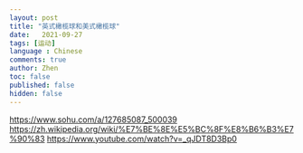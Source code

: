 ```yaml
---
layout: post
title: "英式橄榄球和美式橄榄球"
date:   2021-09-27
tags: [运动]
language : Chinese
comments: true
author: Zhen
toc: false
published: false
hidden: false
---
```

https://www.sohu.com/a/127685087_500039
https://zh.wikipedia.org/wiki/%E7%BE%8E%E5%BC%8F%E8%B6%B3%E7%90%83
https://www.youtube.com/watch?v=_qJDT8D3Bp0
<!--stackedit_data:
eyJoaXN0b3J5IjpbNTEwMjg0NjgyXX0=
-->